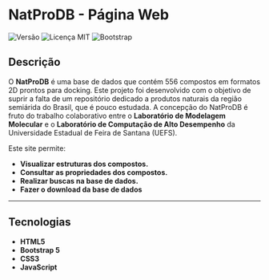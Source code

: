 # NatProDB - Página Web  

![Versão](https://img.shields.io/badge/versão-1.0.0-blue)
![Licença MIT](https://img.shields.io/badge/licença-MIT-green)
![Bootstrap](https://img.shields.io/badge/Bootstrap-5-blue)

## Descrição  

O **NatProDB** é uma base de dados que contém 556 compostos em formatos 2D prontos para docking. Este projeto foi desenvolvido com o objetivo de suprir a falta de um repositório dedicado a produtos naturais da região semiárida do Brasil, que é pouco estudada.
A concepção do NatProDB é fruto do trabalho colaborativo entre o **Laboratório de Modelagem Molecular** e o **Laboratório de Computação de Alto Desempenho** da Universidade Estadual de Feira de Santana (UEFS). 

Este site permite:
- **Visualizar estruturas dos compostos.**  
- **Consultar as propriedades dos compostos.**  
- **Realizar buscas na base de dados.**
- **Fazer o download da base de dados**

---

## Tecnologias  

- **HTML5**
- **Bootstrap 5**
- **CSS3**  
- **JavaScript**  
